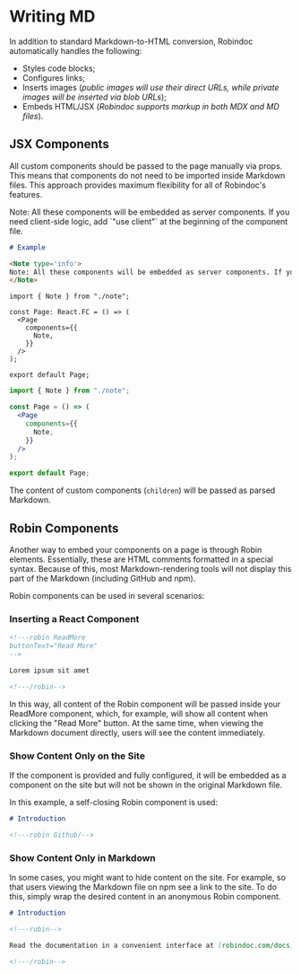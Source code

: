 # Writing MD

In addition to standard Markdown-to-HTML conversion, Robindoc automatically handles the following:

- Styles code blocks;
- Configures links;
- Inserts images (_public images will use their direct URLs, while private images will be inserted via blob URLs_);
- Embeds HTML/JSX (_Robindoc supports markup in both MDX and MD files_).

## JSX Components

All custom components should be passed to the page manually via props. This means that components do not need to be imported inside Markdown files. This approach provides maximum flexibility for all of Robindoc's features.

<Note type='info'>
Note: All these components will be embedded as server components. If you need client-side logic, add `"use client"` at the beginning of the component file.
</Note>

```md filename="README.md"
# Example

<Note type='info'>
Note: All these components will be embedded as server components. If you need client-side logic, add `"use client"` at the beginning of the component file.
</Note>
```

```tsx filename="app/docs/page.tsx" switcher tab="TypeScript"
import { Note } from "./note";

const Page: React.FC = () => (
  <Page
    components={{
      Note,
    }}
  />
);

export default Page;
```

```jsx filename="app/docs/page.jsx" switcher tab="JavaScript"
import { Note } from "./note";

const Page = () => (
  <Page
    components={{
      Note,
    }}
  />
);

export default Page;
```

The content of custom components (`children`) will be passed as parsed Markdown.

## Robin Components

Another way to embed your components on a page is through Robin elements. Essentially, these are HTML comments formatted in a special syntax. Because of this, most Markdown-rendering tools will not display this part of the Markdown (including GitHub and npm).

Robin components can be used in several scenarios:

### Inserting a React Component

```md filename="README.md"
<!---robin ReadMore
buttonText="Read More"
-->

Lorem ipsum sit amet

<!---/robin-->
```

In this way, all content of the Robin component will be passed inside your ReadMore component, which, for example, will show all content when clicking the "Read More" button. At the same time, when viewing the Markdown document directly, users will see the content immediately.

### Show Content Only on the Site

If the component is provided and fully configured, it will be embedded as a component on the site but will not be shown in the original Markdown file.

In this example, a self-closing Robin component is used:

```md filename="README.md"
# Introduction

<!---robin Github/-->
```

### Show Content Only in Markdown

In some cases, you might want to hide content on the site. For example, so that users viewing the Markdown file on npm see a link to the site. To do this, simply wrap the desired content in an anonymous Robin component.

```md filename="README.md"
# Introduction

<!---robin-->

Read the documentation in a convenient interface at [robindoc.com/docs](https://robindoc.com/docs)

<!---/robin-->
```
